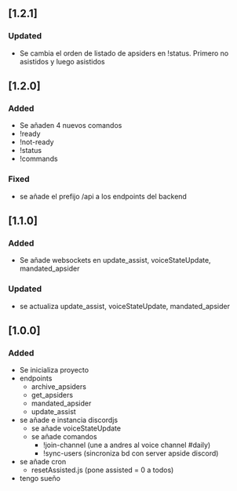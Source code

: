 ## [1.2.1]

### Updated
- Se cambia el orden de listado de apsiders en !status. Primero no asistidos y luego asistidos

## [1.2.0]

### Added
- Se añaden 4 nuevos comandos
- !ready
- !not-ready
- !status
- !commands

### Fixed
- se añade el prefijo /api a los endpoints del backend

## [1.1.0]

### Added
- Se añade websockets en update_assist, voiceStateUpdate, mandated_apsider

### Updated
- se actualiza update_assist, voiceStateUpdate, mandated_apsider

## [1.0.0]
### Added
- Se inicializa proyecto
- endpoints
  - archive_apsiders
  - get_apsiders
  - mandated_apsider
  - update_assist
- se añade e instancia discordjs
  - se añade voiceStateUpdate
  - se añade comandos
    - !join-channel (une a andres al voice channel #daily)
    - !sync-users (sincroniza bd con server apside discord)
- se añade cron
  - resetAssisted.js (pone assisted = 0 a todos)
- tengo sueño

